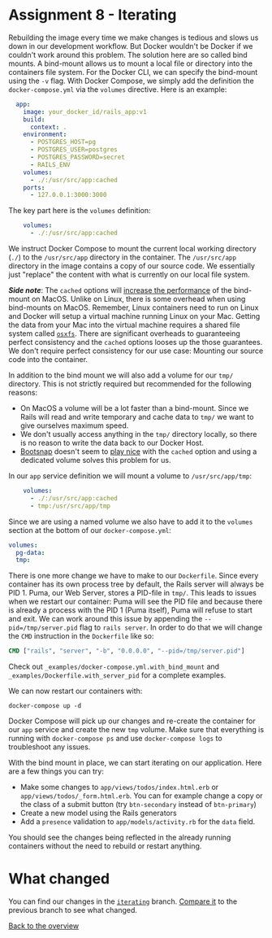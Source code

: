 # Assignment 8 - Iterating
Rebuilding the image every time we make changes is tedious and slows us down in our development workflow. But Docker wouldn't be Docker if we couldn't work around this problem. The solution here are so called bind mounts. A bind-mount allows us to mount a local file or directory into the containers file system. For the Docker CLI, we can specify the bind-mount using the `-v` flag. With Docker Compose, we simply add the definition the `docker-compose.yml` via the `volumes` directive. Here is an example:

```yaml
  app:
    image: your_docker_id/rails_app:v1
    build:
      context: .
    environment:
      - POSTGRES_HOST=pg
      - POSTGRES_USER=postgres
      - POSTGRES_PASSWORD=secret
      - RAILS_ENV
    volumes:
      - ./:/usr/src/app:cached
    ports:
      - 127.0.0.1:3000:3000
```

The key part here is the `volumes` definition:
```yaml
    volumes:
      - ./:/usr/src/app:cached
```

We instruct Docker Compose to mount the current local working directory (`./`) to the `/usr/src/app` directory in the container. The `/usr/src/app` directory in the image contains a copy of our source code. We essentially just "replace" the content with what is currently on our local file system.

__*Side note*__: The `cached` options will [increase the performance](https://docs.docker.com/docker-for-mac/osxfs-caching/) of the bind-mount on MacOS. Unlike on Linux, there is some overhead when using bind-mounts on MacOS. Remember, Linux containers need to run on Linux and Docker will setup a virtual machine running Linux on your Mac. Getting the data from your Mac into the virtual machine requires a shared file system called [`osxfs`](https://docs.docker.com/docker-for-mac/osxfs/). There are significant overheads to guaranteeing perfect consistency and the `cached` options looses up the those guarantees. We don't require perfect consistency for our use case: Mounting our source code into the container.

In addition to the bind mount we will also add a volume for our `tmp/` directory. This is not strictly required but recommended for the following reasons:
* On MacOS a volume will be a lot faster than a bind-mount. Since we Rails will read and write temporary and cache data to `tmp/` we want to give ourselves maximum speed.
* We don't usually access anything in the `tmp/` directory locally, so there is no reason to write the data back to our Docker Host.
* [Bootsnap](https://github.com/Shopify/bootsnap) doesn't seem to [play nice](https://github.com/Shopify/bootsnap/issues/177) with the `cached` option and using a dedicated volume solves this problem for us.

In our `app` service definition we will mount a volume to `/usr/src/app/tmp`:
```yaml
    volumes:
      - ./:/usr/src/app:cached
      - tmp:/usr/src/app/tmp
```

Since we are using a named volume we also have to add it to the `volumes` section at the bottom of our `docker-compose.yml`:
```yaml
volumes:
  pg-data:
  tmp:
```

There is one more change we have to make to our `Dockerfile`. Since every container has its own process tree by default, the Rails server will always be PID 1. Puma, our Web Server, stores a PID-file in `tmp/`. This leads to issues when we restart our container: Puma will see the PID file and because there is already a process with the PID 1 (Puma itself), Puma will refuse to start and exit. We can work around this issue by appending the `--pid=/tmp/server.pid` flag to `rails server`. In order to do that we will change the `CMD` instruction in the `Dockerfile` like so:

```Dockerfile
CMD ["rails", "server", "-b", "0.0.0.0", "--pid=/tmp/server.pid"]
```


Check out `_examples/docker-compose.yml.with_bind_mount` and `_examples/Dockerfile.with_server_pid` for a complete examples.


We can now restart our containers with:
```
docker-compose up -d
```

Docker Compose will pick up our changes and re-create the container for our `app` service and create the new `tmp` volume. Make sure that everything is running with `docker-compose ps` and use `docker-compose logs` to troubleshoot any issues.

With the bind mount in place, we can start iterating on our application. Here are a few things you can try:
* Make some changes to `app/views/todos/index.html.erb` or `app/views/todos/_form.html.erb`. You can for example change a copy or the class of a submit button (try `btn-secondary` instead of `btn-primary`)
* Create a new model using the Rails generators
* Add a `presence` validation to `app/models/activity.rb` for the `data` field.

You should see the changes being reflected in the already running containers without the need to rebuild or restart anything.

# What changed
You can find our changes in the [`iterating`](https://github.com/jfahrer/dockerizing_rails/tree/iterating) branch. [Compare it](https://github.com/jfahrer/dockerizing_rails/compare/glueing_things_together...iterating) to the previous branch to see what changed.

[Back to the overview](../README.md#assignments)
